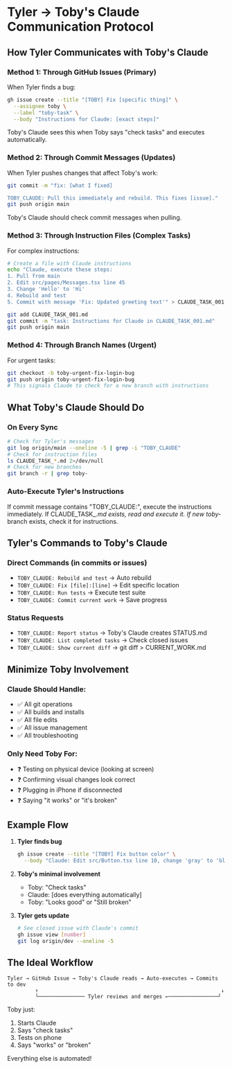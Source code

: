 # Tyler → Toby's Claude Communication Protocol

## How Tyler Communicates with Toby's Claude

### Method 1: Through GitHub Issues (Primary)
When Tyler finds a bug:
```bash
gh issue create --title "[TOBY] Fix [specific thing]" \
  --assignee toby \
  --label "toby-task" \
  --body "Instructions for Claude: [exact steps]"
```

Toby's Claude sees this when Toby says "check tasks" and executes automatically.

### Method 2: Through Commit Messages (Updates)
When Tyler pushes changes that affect Toby's work:
```bash
git commit -m "fix: [what I fixed] 

TOBY_CLAUDE: Pull this immediately and rebuild. This fixes [issue]."
git push origin main
```

Toby's Claude should check commit messages when pulling.

### Method 3: Through Instruction Files (Complex Tasks)
For complex instructions:
```bash
# Create a file with Claude instructions
echo "Claude, execute these steps:
1. Pull from main
2. Edit src/pages/Messages.tsx line 45
3. Change 'Hello' to 'Hi'
4. Rebuild and test
5. Commit with message 'Fix: Updated greeting text'" > CLAUDE_TASK_001.md

git add CLAUDE_TASK_001.md
git commit -m "task: Instructions for Claude in CLAUDE_TASK_001.md"
git push origin main
```

### Method 4: Through Branch Names (Urgent)
For urgent tasks:
```bash
git checkout -b toby-urgent-fix-login-bug
git push origin toby-urgent-fix-login-bug
# This signals Claude to check for a new branch with instructions
```

## What Toby's Claude Should Do

### On Every Sync
```bash
# Check for Tyler's messages
git log origin/main --oneline -5 | grep -i "TOBY_CLAUDE"
# Check for instruction files
ls CLAUDE_TASK_*.md 2>/dev/null
# Check for new branches
git branch -r | grep toby-
```

### Auto-Execute Tyler's Instructions
If commit message contains "TOBY_CLAUDE:", execute the instructions immediately.
If CLAUDE_TASK_*.md exists, read and execute it.
If new toby-* branch exists, check it for instructions.

## Tyler's Commands to Toby's Claude

### Direct Commands (in commits or issues)
- `TOBY_CLAUDE: Rebuild and test` → Auto rebuild
- `TOBY_CLAUDE: Fix [file]:[line]` → Edit specific location
- `TOBY_CLAUDE: Run tests` → Execute test suite
- `TOBY_CLAUDE: Commit current work` → Save progress

### Status Requests
- `TOBY_CLAUDE: Report status` → Toby's Claude creates STATUS.md
- `TOBY_CLAUDE: List completed tasks` → Check closed issues
- `TOBY_CLAUDE: Show current diff` → git diff > CURRENT_WORK.md

## Minimize Toby Involvement

### Claude Should Handle:
- ✅ All git operations
- ✅ All builds and installs
- ✅ All file edits
- ✅ All issue management
- ✅ All troubleshooting

### Only Need Toby For:
- ❓ Testing on physical device (looking at screen)
- ❓ Confirming visual changes look correct
- ❓ Plugging in iPhone if disconnected
- ❓ Saying "it works" or "it's broken"

## Example Flow

1. **Tyler finds bug**
   ```bash
   gh issue create --title "[TOBY] Fix button color" \
     --body "Claude: Edit src/Button.tsx line 10, change 'gray' to 'blue'. Auto-rebuild and close when done."
   ```

2. **Toby's minimal involvement**
   - Toby: "Check tasks"
   - Claude: [does everything automatically]
   - Toby: "Looks good" or "Still broken"

3. **Tyler gets update**
   ```bash
   # See closed issue with Claude's commit
   gh issue view [number]
   git log origin/dev --oneline -5
   ```

## The Ideal Workflow

```
Tyler → GitHub Issue → Toby's Claude reads → Auto-executes → Commits to dev
         ↑                                                           ↓
         └─────────────── Tyler reviews and merges ←────────────────┘
```

Toby just:
1. Starts Claude
2. Says "check tasks" 
3. Tests on phone
4. Says "works" or "broken"

Everything else is automated!